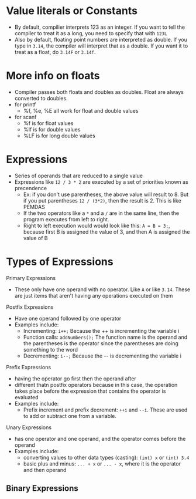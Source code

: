 # Value literals or Constants
- By default, compilier interprets 123 as an integer. If you want to tell the compiler to treat it as a long, you need to specify that with `123L`
- Also by default, floating point numbers are interpreted as double. If you type in `3.14`, the compiler will interpret that as a double. If you want it to treat as a float, do `3.14F` or `3.14f`. 
# More info on floats
- Compiler passes both floats and doubles as doubles. Float are always converted to doubles. 
- for printf
    - %f, %e, %E all work for float and double values
- for scanf
    - %f is for float values
    - %lf is for double values
    - %LF is for long double values
# Expressions
- Series of operands that are reduced to a single value
- Expressions like `12 / 3 * 2` are executed by a set of priorities known as precendence
    - Ex: if you don't use parentheses, the above value will result to 8. But if you put parentheses `12 / (3*2)`, then the result is 2. This is like PEMDAS
    - If the two operators like a `*` and a `/` are in the same line, then the program executes from left to right. 
    - Right to left execution would would look like this: `A = B = 3;`, because first B is assigned the value of 3, and then A is assigned the value of B
# Types of Expressions
Primary Expressions
- These only have one operand with no operator. Like `A` or like `3.14`. These are just items that aren't having any operations executed on them


Postfix Expressions
- Have one operand followed by one operator
- Examples include:
    - Incrementing: `i++;` Because the ++ is incrementing the variable i
    - Function calls: `addNumbers();` The function name is the operand and the parentheses is the operator since the parentheses are doing something to the word
    - Decrementing: `i--;` Because the -- is decrementing the variable i


Prefix Expressions
- having the operator go first then the operand after
- different thatn postfix operators because in this case, the operation takes place before the expression that contains the operator is evaluated
- Examples include:
    - Prefix increment and prefix decrement: `++i` and `--i`. These are used to add or subtract one from a variable.


Unary Expressions
- has one operator and one operand, and the operator comes before the operand
- Examples include:
    - converting values to other data types (casting): `(int) x` or `(int) 3.4`
    - basic plus and minus: `... + x` or `... - x`, where it is the operator and then operand


Binary Expressions
- 